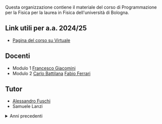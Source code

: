 Questa organizzazione contiene il materiale del corso di Programmazione per la Fisica per la laurea in Fisica dell'università di Bologna.

## Link utili per a.a. 2024/25

- [Pagina del corso su Virtuale](https://virtuale.unibo.it/course/view.php?id=64466)

## Docenti
- Modulo 1
  [Francesco Giacomini](https://www.unibo.it/sitoweb/francesco.giacomini3)
- Modulo 2
  [Carlo Battilana](https://www.unibo.it/sitoweb/carlo.battilana2)
  [Fabio Ferrari](https://www.unibo.it/sitoweb/fabio.ferrari17)

## Tutor
- [Alessandro Fuschi](https://www.unibo.it/sitoweb/alessandro.fuschi2)
- Samuele Lanzi

<details>
<summary>Anni precedenti</summary>

## Link utili per a.a. 2023/24

- [Sito del Corso](https://www.unibo.it/it/didattica/insegnamenti/insegnamento/2023/485311)
- [Pagina del corso su Virtuale](https://virtuale.unibo.it/course/view.php?id=51563)

## Docenti
- Modulo 1
  [Francesco Giacomini](https://www.unibo.it/sitoweb/francesco.giacomini3)
- Modulo 2
  [Carlo Battilana](https://www.unibo.it/sitoweb/carlo.battilana2)
  [Fabio Ferrari](https://www.unibo.it/sitoweb/fabio.ferrari17)

## Tutor
- [Giulio Colombini](https://www.unibo.it/sitoweb/giulio.colombini2)
- [Simone Rossi Tisbeni](https://www.unibo.it/sitoweb/simone.rossitisbeni)

## Link utili per a.a. 2022/23

- [Sito del Corso](https://www.unibo.it/it/didattica/insegnamenti/insegnamento/2022/485311)
- [Pagina del corso su Virtuale](https://virtuale.unibo.it/course/view.php?id=42775)

## Docenti
- Modulo 1
  [Francesco Giacomini](https://www.unibo.it/sitoweb/francesco.giacomini3)
- Modulo 2 [A-L]
  [Carlo Battilana](https://www.unibo.it/sitoweb/carlo.battilana2)
- Modulo 2 [M-Z]
  [Fabio Ferrari](https://www.unibo.it/sitoweb/fabio.ferrari17)

## Tutor
- [Gianluca Bianco](https://www.unibo.it/sitoweb/gianluca.bianco4)
- [Giulio Colombini](https://www.unibo.it/sitoweb/giulio.colombini2)
- [Simone Rossi Tisbeni](https://www.unibo.it/sitoweb/simone.rossitisbeni)
</details>
